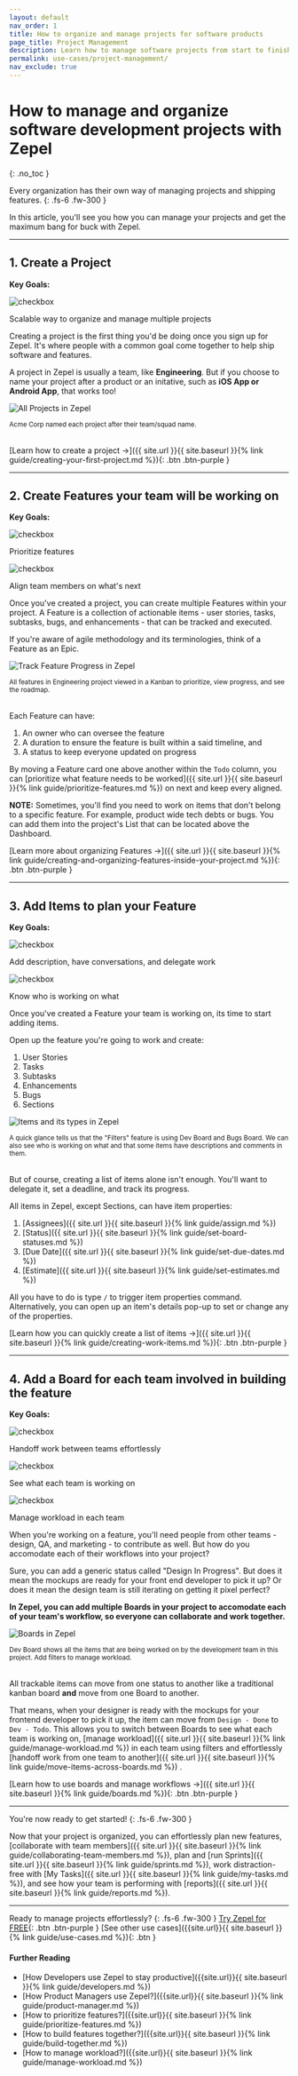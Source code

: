 ```yaml
---
layout: default
nav_order: 1
title: How to organize and manage projects for software products
page_title: Project Management
description: Learn how to manage software projects from start to finish, so you can ship quality, bug-free features every time.
permalink: use-cases/project-management/
nav_exclude: true
---
```


# How to manage and organize software development projects with Zepel
{: .no_toc }

Every organization has their own way of managing projects and shipping features.
{: .fs-6 .fw-300 }

In this article, you'll see you how you can manage your projects and get the maximum bang for buck with Zepel.

---

## 1. Create a Project

__Key Goals:__

<div class="goals">
    <img class="checkbox" src="/guide/assets/uploads/check_circle.svg" alt="checkbox">
        <div class="checkbox-card-content">
            <p class="checkbox-content">Scalable way to organize and manage multiple projects</p>
        </div>
</div>

Creating a project is the first thing you'd be doing once you sign up for Zepel. It's where people with a common goal come together to help ship software and features. 

A project in Zepel is usually a team, like __Engineering__. But if you choose to name your project after a product or an initative, such as __iOS App or Android App__, that works too!

![All Projects in Zepel](/guide/assets/uploads/zepel-projects.png "Zepel Projects")
<div class="caption">
<small>Acme Corp named each project after their team/squad name.</small>
</div>
<br>

[Learn how to create a project ->]({{ site.url }}{{ site.baseurl }}{% link guide/creating-your-first-project.md %}){: .btn .btn-purple }

---

## 2. Create Features your team will be working on

__Key Goals:__

<div class="goals">
    <img class="checkbox" src="/guide/assets/uploads/check_circle.svg" alt="checkbox">
        <div class="checkbox-card-content">
            <p class="checkbox-content">Prioritize features</p>
        </div>
</div>

<div class="goals">
    <img class="checkbox" src="/guide/assets/uploads/check_circle.svg" alt="checkbox">
        <div class="checkbox-card-content">
            <p class="checkbox-content">Align team members on what's next</p>
        </div>
</div>

Once you've created a project, you can create multiple Features within your project. A Feature is a collection of actionable items - user stories, tasks, subtasks, bugs, and enhancements - that can be tracked and executed. 

If you're aware of agile methodology and its terminologies, think of a Feature as an Epic.

![Track Feature Progress in Zepel](/guide/assets/uploads/zepel-features.png "Feature Progress")
<div class="caption">
<small>All features in Engineering project viewed in a Kanban to prioritize, view progress, and see the roadmap.</small>
</div>
<br>

Each Feature can have: 
1. An owner who can oversee the feature 
2. A duration to ensure the feature is built within a said timeline, and
3. A status to keep everyone updated on progress

By moving a Feature card one above another within the ```Todo``` column, you can [prioritize what feature needs to be worked]({{ site.url }}{{ site.baseurl }}{% link guide/prioritize-features.md %}) on next and keep every aligned.

__NOTE:__ Sometimes, you'll find you need to work on items that don't belong to a specific feature. For example, product wide tech debts or bugs. You can add them into the project's List that can be located above the Dashboard.

[Learn more about organizing Features ->]({{ site.url }}{{ site.baseurl }}{% link guide/creating-and-organizing-features-inside-your-project.md %}){: .btn .btn-purple }

---

## 3. Add Items to plan your Feature

__Key Goals:__

<div class="goals">
    <img class="checkbox" src="/guide/assets/uploads/check_circle.svg" alt="checkbox">
        <div class="checkbox-card-content">
            <p class="checkbox-content">Add description, have conversations, and delegate work</p>
        </div>
</div>

<div class="goals">
    <img class="checkbox" src="/guide/assets/uploads/check_circle.svg" alt="checkbox">
        <div class="checkbox-card-content">
            <p class="checkbox-content">Know who is working on what</p>
        </div>
</div>

Once you've created a Feature your team is working on, its time to start adding items. 

Open up the feature you're going to work and create:
1. User Stories
2. Tasks
3. Subtasks
4. Enhancements
5. Bugs
6. Sections

![Items and its types in Zepel](/guide/assets/uploads/zepel-items.png "Items in Zepel")
<div class="caption">
<small>A quick glance tells us that the "Filters" feature is using Dev Board and Bugs Board. We can also see who is working on what and that some items have descriptions and comments in them.</small>
</div>
<br>

But of course, creating a list of items alone isn't enough. You'll want to delegate it, set a deadline, and track its progress.

All items in Zepel, except Sections, can have item properties:
1. [Assignees]({{ site.url }}{{ site.baseurl }}{% link guide/assign.md %})
2. [Status]({{ site.url }}{{ site.baseurl }}{% link guide/set-board-statuses.md %})
3. [Due Date]({{ site.url }}{{ site.baseurl }}{% link guide/set-due-dates.md %})
4. [Estimate]({{ site.url }}{{ site.baseurl }}{% link guide/set-estimates.md %})

All you have to do is type ```/``` to trigger item properties command. Alternatively, you can open up an item's details pop-up to set or change any of the properties.

[Learn how you can quickly create a list of items ->]({{ site.url }}{{ site.baseurl }}{% link guide/creating-work-items.md %}){: .btn .btn-purple }

---

## 4. Add a Board for each team involved in building the feature

__Key Goals:__

<div class="goals">
    <img class="checkbox" src="/guide/assets/uploads/check_circle.svg" alt="checkbox">
        <div class="checkbox-card-content">
            <p class="checkbox-content">Handoff work between teams effortlessly</p>
        </div>
</div>

<div class="goals">
    <img class="checkbox" src="/guide/assets/uploads/check_circle.svg" alt="checkbox">
        <div class="checkbox-card-content">
            <p class="checkbox-content">See what each team is working on</p>
        </div>
</div>

<div class="goals">
    <img class="checkbox" src="/guide/assets/uploads/check_circle.svg" alt="checkbox">
        <div class="checkbox-card-content">
            <p class="checkbox-content">Manage workload in each team</p>
        </div>
</div>

When you're working on a feature, you'll need people from other teams - design, QA, and marketing - to contribute as well. But how do you accomodate each of their workflows into your project? 

Sure, you can add a generic status called "Design In Progress". But does it mean the mockups are ready for your front end developer to pick it up? Or does it mean the design team is still iterating on getting it pixel perfect?

__In Zepel, you can add multiple Boards in your project to accomodate each of your team's workflow, so everyone can collaborate and work together.__

![Boards in Zepel](/guide/assets/uploads/zepel-boards.png "Boards in Zepel")
<div class="caption">
<small>Dev Board shows all the items that are being worked on by the development team in this project. Add filters to manage workload.</small>
</div>
<br>

All trackable items can move from one status to another like a traditional kanban board **and** move from one Board to another. 

That means, when your designer is ready with the mockups for your frontend developer to pick it up, the item can move from ```Design - Done``` to ```Dev - Todo```. This allows you to switch between Boards to see what each team is working on, [manage workload]({{ site.url }}{{ site.baseurl }}{% link guide/manage-workload.md %}) in each team using filters and effortlessly [handoff work from one team to another]({{ site.url }}{{ site.baseurl }}{% link guide/move-items-across-boards.md %}) .

[Learn how to use boards and manage workflows ->]({{ site.url }}{{ site.baseurl }}{% link guide/boards.md %}){: .btn .btn-purple }

---

You're now ready to get started!
{: .fs-6 .fw-300 }

Now that your project is organized, you can effortlessly plan new features, [collaborate with team members]({{ site.url }}{{ site.baseurl }}{% link guide/collaborating-team-members.md %}), plan and [run Sprints]({{ site.url }}{{ site.baseurl }}{% link guide/sprints.md %}), work distraction-free with [My Tasks]({{ site.url }}{{ site.baseurl }}{% link guide/my-tasks.md %}), and see how your team is performing with [reports]({{ site.url }}{{ site.baseurl }}{% link guide/reports.md %}).

---

Ready to manage projects effortlessly?
{: .fs-6 .fw-300 }
[Try Zepel for FREE](https://zepel.io/?utm_source=zepelguide&utm_medium=usecases&utm_campaign=project-management){: .btn .btn-purple } 
[See other use cases]({{site.url}}{{ site.baseurl }}{% link guide/use-cases.md %}){: .btn }

#### Further Reading
- [How Developers use Zepel to stay productive]({{site.url}}{{ site.baseurl }}{% link guide/developers.md %})
- [How Product Managers use Zepel?]({{site.url}}{{ site.baseurl }}{% link guide/product-manager.md %})
- [How to prioritize features?]({{site.url}}{{ site.baseurl }}{% link guide/prioritize-features.md %})
- [How to build features together?]({{site.url}}{{ site.baseurl }}{% link guide/build-together.md %})
- [How to manage workload?]({{site.url}}{{ site.baseurl }}{% link guide/manage-workload.md %})